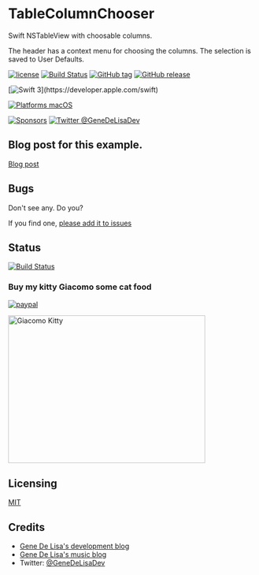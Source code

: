 # TableColumnChooser

Swift NSTableView with choosable columns.

The header has a context menu for choosing the columns. The selection is saved to User Defaults.

[![license](https://img.shields.io/github/license/mashape/apistatus.svg)](https://en.wikipedia.org/wiki/MIT_License)
[![Build Status](https://travis-ci.org/genedelisa/TableColumnChooser.svg)](https://travis-ci.org/genedelisa/TableColumnChooser)
[![GitHub tag](https://img.shields.io/github/tag/genedelisa/tablecolumnchooser.svg)](https://github.com/genedelisa/TableColumnChooser/)
[![GitHub release](https://img.shields.io/github/release/genedelisa/tablecolumnchooser.svg)](https://github.com/genedelisa/TableColumnChooser/)

[![Swift 3](https://img.shields.io/badge/swift3-compatible-4BC51D.svg?style=flat")](https://developer.apple.com/swift)

[![Platforms macOS](https://img.shields.io/badge/Platforms-macOS%2010.12-lightgray.svg?style=flat)](https://swift.org/)

[![Sponsors](https://img.shields.io/badge/Sponsors-Rockhopper%20Technologies-orange.svg?style=flat)](http://www.rockhoppertech.com/)
[![Twitter @GeneDeLisaDev](https://img.shields.io/twitter/follow/GeneDeLisaDev.svg?style=social)](https://twitter.com/GeneDeLisaDev)




## Blog post for this example.

[Blog post](http://www.rockhoppertech.com/blog/swift-nstable-column-chooser/)


## Bugs

Don't see any. Do you?

If you find one, [please add it to issues](https://github.com/genedelisa/TableColumnChooser/issues)

## Status

<!--[![GitHub version](https://badge.fury.io/gh/genedelisa%2FTableColumnChooser.svg)](http://badge.fury.io/gh/genedelisa%2FTableColumnChooser)-->


[![Build Status](https://travis-ci.org/genedelisa/TableColumnChooser.svg?branch=master)](https://travis-ci.org/genedelisa/TableColumnChooser)


### Buy my kitty Giacomo some cat food

[![paypal](https://www.paypalobjects.com/en_US/i/btn/btn_donate_SM.gif)](https://www.paypal.com/cgi-bin/webscr?cmd=_donations&business=F5KE9Z29MH8YQ&bnP-DonationsBF:btn_donate_SM.gif:NonHosted)

 <img src="http://www.rockhoppertech.com/blog/wp-content/uploads/2016/07/momocoding-1024.png" alt="Giacomo Kitty" width="400" height="300">


## Licensing

[MIT](https://en.wikipedia.org/wiki/MIT_License)

## Credits
*	[Gene De Lisa's development blog](http://rockhoppertech.com/blog/)
*	[Gene De Lisa's music blog](http://genedelisa.com/)
*   Twitter: [@GeneDeLisaDev](http://twitter.com/genedelisadev)
